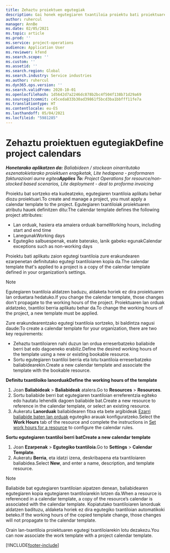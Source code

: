 ```yaml
---
title: Zehaztu proiektuen egutegiak
description: Gai honek egutegiaren txantiloia proiektu bati proiektuaren egutegia jarraitzeko nola aplikatu jakiteko informazioa eskaintzen du.
author: ruhercul
manager: AnnBe
ms.date: 02/05/2021
ms.topic: article
ms.prod: ''
ms.service: project-operations
audience: Application User
ms.reviewer: kfend
ms.search.scope: ''
ms.custom: ''
ms.assetid: ''
ms.search.region: Global
ms.search.industry: Service industries
ms.author: ruhercul
ms.dyn365.ops.version: ''
ms.search.validFrom: 2020-10-01
ms.openlocfilehash: 1d5642d7a2246dc878b2bc4f504f138b71d29a69
ms.sourcegitcommit: c45ceda833b30ad39861f5bcd3ba1bbfff11fe7a
ms.translationtype: HT
ms.contentlocale: eu-ES
ms.lasthandoff: 05/04/2021
ms.locfileid: "5981285"
---
```

# <a name="define-project-calendars"></a><span data-ttu-id="ee728-103">Zehaztu proiektuen egutegiak</span><span class="sxs-lookup"><span data-stu-id="ee728-103">Define project calendars</span></span>

<span data-ttu-id="ee728-104">_**Honetarako aplikatzen da:** Baliabideen / stockean oinarritutako eszenatokietarako proiektuen eragiketak, Lite hedapena - proformaren fakturazioari aurre egitea_</span><span class="sxs-lookup"><span data-stu-id="ee728-104">_**Applies To:** Project Operations for resource/non-stocked based scenarios, Lite deployment - deal to proforma invoicing_</span></span>

<span data-ttu-id="ee728-105">Proiektu bat sortzeko eta kudeatzeko, egutegiaren txantiloia aplikatu behar diozu proiektuari.</span><span class="sxs-lookup"><span data-stu-id="ee728-105">To create and manage a project, you must apply a calendar template to the project.</span></span> <span data-ttu-id="ee728-106">Egutegiaren txantiloiak proiektuaren atributu hauek definitzen ditu:</span><span class="sxs-lookup"><span data-stu-id="ee728-106">The calendar template defines the following project attributes:</span></span>

- <span data-ttu-id="ee728-107">Lan orduak, hasiera eta amaiera orduak barne</span><span class="sxs-lookup"><span data-stu-id="ee728-107">Working hours, including start and end time</span></span>
- <span data-ttu-id="ee728-108">Lanegunak</span><span class="sxs-lookup"><span data-stu-id="ee728-108">Working days</span></span>
- <span data-ttu-id="ee728-109">Egutegiko salbuespenak, esate baterako, lanik gabeko egunak</span><span class="sxs-lookup"><span data-stu-id="ee728-109">Calendar exceptions such as non-working days</span></span>

<span data-ttu-id="ee728-110">Proiektu bati aplikatu zaion egutegi txantiloia zure erakundearen ezarpenetan definitutako egutegi txantiloiaren kopia da.</span><span class="sxs-lookup"><span data-stu-id="ee728-110">The calendar template that's applied to a project is a copy of the calendar template defined in your organization’s settings.</span></span>

> [!NOTE]
> <span data-ttu-id="ee728-111">Egutegiaren txantiloia aldatzen baduzu, aldaketa horiek ez dira proiektuaren lan orduetara hedatuko.</span><span class="sxs-lookup"><span data-stu-id="ee728-111">If you change the calendar template, those changes don't propagate to the working hours of the project.</span></span> <span data-ttu-id="ee728-112">Proiektuaren lan orduak aldatzeko, txantiloi berria aplikatu behar da.</span><span class="sxs-lookup"><span data-stu-id="ee728-112">To change the working hours of the project, a new template must be applied.</span></span>

<span data-ttu-id="ee728-113">Zure erakundearentzako egutegi txantiloia sortzeko, bi baldintza nagusi daude:</span><span class="sxs-lookup"><span data-stu-id="ee728-113">To create a calendar template for your organization, there are two key requirements:</span></span>

- <span data-ttu-id="ee728-114">Zehaztu txantiloiaren nahi duzun lan ordua erreserbatzeko baliabide berri bat edo dagoeneko erabiliz.</span><span class="sxs-lookup"><span data-stu-id="ee728-114">Define the desired working hours of the template using a new or existing bookable resource.</span></span>
- <span data-ttu-id="ee728-115">Sortu egutegiaren txantiloi berria eta lotu txantiloia erreserbatzeko baliabidearekin.</span><span class="sxs-lookup"><span data-stu-id="ee728-115">Create a new calendar template and associate the template with the bookable resource.</span></span>

<span data-ttu-id="ee728-116">**Definitu txantiloiko lanorduak**</span><span class="sxs-lookup"><span data-stu-id="ee728-116">**Define the working hours of the template**</span></span>

1. <span data-ttu-id="ee728-117">Joan **Baliabideak** \> **Baliabideak** atalera.</span><span class="sxs-lookup"><span data-stu-id="ee728-117">Go to **Resources** \> **Resources**.</span></span>
2. <span data-ttu-id="ee728-118">Sortu baliabide berri bat egutegiaren txantiloian erreferentzia egiteko edo hautatu lehendik dagoen baliabide bat.</span><span class="sxs-lookup"><span data-stu-id="ee728-118">Create a new resource to reference in the calendar template, or select an existing resource.</span></span>
3. <span data-ttu-id="ee728-119">Aukeratu **Lanorduak** baliabidearen fitxa eta bete argibideak [Ezarri baliabide baten lan orduak](https://docs.microsoft.com/dynamics365/field-service/set-work-hours-resource) egutegiko arauak konfiguratzeko.</span><span class="sxs-lookup"><span data-stu-id="ee728-119">Select the **Work Hours** tab of the resource and complete the instructions in [Set work hours for a resource](https://docs.microsoft.com/dynamics365/field-service/set-work-hours-resource) to configure the calendar rules.</span></span>

<span data-ttu-id="ee728-120">**Sortu egutegiaren txantiloi berri bat**</span><span class="sxs-lookup"><span data-stu-id="ee728-120">**Create a new calendar template**</span></span>

1. <span data-ttu-id="ee728-121">Joan **Ezarpenak** \> **Egutegiko txantiloia**.</span><span class="sxs-lookup"><span data-stu-id="ee728-121">Go to **Settings** \> **Calendar Template**.</span></span>
2. <span data-ttu-id="ee728-122">Aukeratu **Berria**, eta idatzi izena, deskribapena eta txantiloiaren baliabidea.</span><span class="sxs-lookup"><span data-stu-id="ee728-122">Select **New**, and enter a name, description, and template resource.</span></span>

> [!NOTE]
> <span data-ttu-id="ee728-123">Baliabide bat egutegiaren txantiloian aipatzen denean, baliabidearen egutegiaren kopia egutegiaren txantiloiarekin lotzen da.</span><span class="sxs-lookup"><span data-stu-id="ee728-123">When a resource is referenced in a calendar template, a copy of the resource’s calendar is associated with the calendar template.</span></span> <span data-ttu-id="ee728-124">Kopiatutako txantiloiaren lanorduak aldatzen badituzu, aldaketa horiek ez dira egutegiko txantiloian automatikoki beteko.</span><span class="sxs-lookup"><span data-stu-id="ee728-124">If the working hours of the copied template change, those changes will not propagate to the calendar template.</span></span>

<span data-ttu-id="ee728-125">Orain lan-txantiloia proiektuaren egutegi txantiloiarekin lotu dezakezu.</span><span class="sxs-lookup"><span data-stu-id="ee728-125">You can now associate the work template with a project calendar template.</span></span>


[!INCLUDE[footer-include](../includes/footer-banner.md)]


